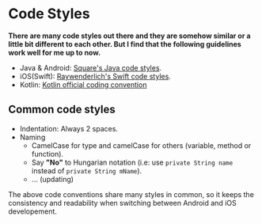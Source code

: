 # Code Styles

**There are many code styles out there and they are somehow similar or a little bit different to each other.
But I find that the following guidelines work well for me up to now.**
* Java & Android: [Square's Java code styles](https://github.com/mcrafts/java-code-styles).
* iOS(Swift): [Raywenderlich's Swift code styles](https://github.com/raywenderlich/swift-style-guide).
* Kotlin: [Kotlin official coding convention](https://kotlinlang.org/docs/reference/coding-conventions.html)  

## Common code styles
* Indentation: Always 2 spaces.
* Naming  
  * CamelCase for type and camelCase for others (variable, method or function).
  * Say **"No"** to Hungarian notation (i.e: use `private String name` instead of `private String mName`).  
  * ... (updating)

The above code conventions share many styles in common, so it keeps the consistency and readability when switching between Android and iOS developement.

